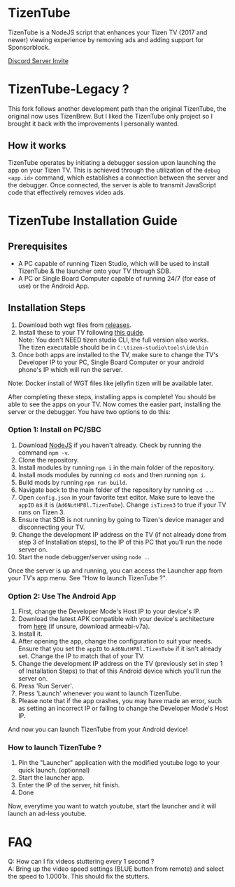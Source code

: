 # TizenTube

TizenTube is a NodeJS script that enhances your Tizen TV (2017 and newer) viewing experience by removing ads and adding support for Sponsorblock.

[Discord Server Invite](https://discord.gg/m2P7v8Y2qR)

# TizenTube-Legacy ?

This fork follows another development path than the original TizenTube, the original now uses TizenBrew. But I liked the TizenTube only project so I brought it back with the improvements I personally wanted.

## How it works

TizenTube operates by initiating a debugger session upon launching the app on your Tizen TV. This is achieved through the utilization of the `debug <app.id>` command, which establishes a connection between the server and the debugger. Once connected, the server is able to transmit JavaScript code that effectively removes video ads.

# TizenTube Installation Guide

## Prerequisites

- A PC capable of running Tizen Studio, which will be used to install TizenTube & the launcher onto your TV through SDB.
- A PC or Single Board Computer capable of running 24/7 (for ease of use) or the Android App.

## Installation Steps

1. Download both wgt files from [releases](https://github.com/ThowZzy/TizenTube-AIO/releases).
2. Install these to your TV following [this guide](https://github.com/jeppevinkel/jellyfin-tizen-builds/blob/master/README.md).  
   Note: You don't NEED tizen studio CLI, the full version also works.  
   The tizen executable should be in `C:\tizen-studio\tools\ide\bin`
4. Once both apps are installed to the TV, make sure to change the TV's Developer IP to your PC, Single Board Computer or your android phone's IP which will run the server.

Note: Docker install of WGT files like jellyfin tizen will be available later.

After completing these steps, installing apps is complete! You should be able to see the apps on your TV. Now comes the easier part, installing the server or the debugger. You have two options to do this:

### Option 1: Install on PC/SBC

1. Download [NodeJS](https://nodejs.org/en) if you haven't already. Check by running the command `npm -v`.
2. Clone the repository.
3. Install modules by running `npm i` in the main folder of the repository.
4. Install mods modules by running `cd mods` and then running `npm i`.
5. Build mods by running `npm run build`.
6. Navigate back to the main folder of the repository by running `cd ..`.
7. Open `config.json` in your favorite text editor. Make sure to leave the `appID` as it is (`Ad6NutHP8l.TizenTube`). Change `isTizen3` to true if your TV runs on Tizen 3.
8. Ensure that SDB is not running by going to Tizen's device manager and disconnecting your TV.
9. Change the development IP address on the TV (if not already done from step 3 of Installation steps), to the IP of this PC that you'll run the node server on.
10. Start the node debugger/server using `node .`.

Once the server is up and running, you can access the Launcher app from your TV’s app menu. See "How to launch TizenTube ?".

### Option 2: Use The Android App

1. First, change the Developer Mode's Host IP to your device's IP.
2. Download the latest APK compatible with your device's architecture from [here](https://github.com/reisxd/TizenTube/releases/latest) (if unsure, download armeabi-v7a).
3. Install it.
4. After opening the app, change the configuration to suit your needs. Ensure that you set the `appID` to `Ad6NutHP8l.TizenTube` if it isn't already set. Change the IP to match that of your TV.
5. Change the development IP address on the TV (previously set in step 1 of Installation Steps) to that of this Android device which you'll run the server on.
6. Press 'Run Server'.
7. Press 'Launch' whenever you want to launch TizenTube.
8. Please note that if the app crashes, you may have made an error, such as setting an incorrect IP or failing to change the Developer Mode's Host IP.

And now you can launch TizenTube from your Android device!

### How to launch TizenTube ?
1. Pin the "Launcher" application with the modified youtube logo to your quick launch. (optionnal)
2. Start the launcher app.
3. Enter the IP of the server, hit finish.
4. Done

Now, everytime you want to watch youtube, start the launcher and it will launch an ad-less youtube.

# FAQ

Q: How can I fix videos stuttering every 1 second ?  
A: Bring up the video speed settings (BLUE button from remote) and select the speed to 1.0001x. This should fix the stutters.
